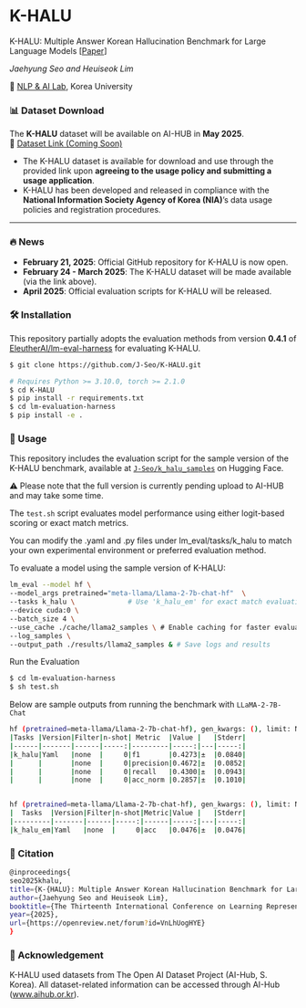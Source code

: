 # K-HALU
K-HALU: Multiple Answer Korean Hallucination Benchmark for Large Language Models [[Paper](https://openreview.net/forum?id=VnLhUogHYE)]

*Jaehyung Seo and Heuiseok Lim* 

🏫 [NLP & AI Lab](https://nlp.korea.ac.kr/), Korea University

### 📊 Dataset Download

The **K-HALU** dataset will be available on AI-HUB in **May 2025**.  
🔗 [Dataset Link (Coming Soon)](https://www.aihub.or.kr/aihubdata/extrlpltfomdata/list.do?currMenu=118&topMenu=100)

- The K-HALU dataset is available for download and use through the provided link upon **agreeing to the usage policy and submitting a usage application**.
- K-HALU has been developed and released in compliance with the **National Information Society Agency of Korea (NIA)**’s data usage policies and registration procedures.

---

### 🔥 News  

- **February 21, 2025**: Official GitHub repository for K-HALU is now open.  
- **February 24 - March 2025**: The K-HALU dataset will be made available (via the link above).  
- **April 2025**: Official evaluation scripts for K-HALU will be released.  

### 🛠️ Installation

This repository partially adopts the evaluation methods from version **0.4.1** of [EleutherAI/lm-eval-harness](https://github.com/EleutherAI/lm-evaluation-harness/tree/v0.3.0) for evaluating K-HALU.

```bash
$ git clone https://github.com/J-Seo/K-HALU.git
```

```bash
# Requires Python >= 3.10.0, torch >= 2.1.0
$ cd K-HALU
$ pip install -r requirements.txt
$ cd lm-evaluation-harness
$ pip install -e .
```

### 🚀 Usage

This repository includes the evaluation script for the sample version of the K-HALU benchmark, available at [`J-Seo/k_halu_samples`](https://huggingface.co/datasets/J-Seo/k_halu_samples) on Hugging Face.

⚠️ Please note that the full version is currently pending upload to AI-HUB and may take some time.

The `test.sh` script evaluates model performance using either logit-based scoring or exact match metrics.

You can modify the .yaml and .py files under lm_eval/tasks/k_halu to match your own experimental environment or preferred evaluation method.

To evaluate a model using the sample version of K-HALU:
```bash
lm_eval --model hf \
--model_args pretrained="meta-llama/Llama-2-7b-chat-hf"  \
--tasks k_halu \             # Use 'k_halu_em' for exact match evaluation
--device cuda:0 \
--batch_size 4 \
--use_cache ./cache/llama2_samples \ # Enable caching for faster evaluation
--log_samples \
--output_path ./results/llama2_samples & # Save logs and results
```

Run the Evaluation
```bash
$ cd lm-evaluation-harness
$ sh test.sh
```

Below are sample outputs from running the benchmark with `LLaMA-2-7B-Chat`


```bash
hf (pretrained=meta-llama/Llama-2-7b-chat-hf), gen_kwargs: (), limit: None, num_fewshot: None, batch_size: 4
|Tasks |Version|Filter|n-shot| Metric  |Value |   |Stderr|
|------|-------|------|-----:|---------|-----:|---|-----:|
|k_halu|Yaml   |none  |     0|f1       |0.4273|±  |0.0840|
|      |       |none  |     0|precision|0.4672|±  |0.0852|
|      |       |none  |     0|recall   |0.4300|±  |0.0943|
|      |       |none  |     0|acc_norm |0.2857|±  |0.1010|


hf (pretrained=meta-llama/Llama-2-7b-chat-hf), gen_kwargs: (), limit: None, num_fewshot: None, batch_size: 4
|  Tasks  |Version|Filter|n-shot|Metric|Value |   |Stderr|
|---------|-------|------|-----:|------|-----:|---|-----:|
|k_halu_em|Yaml   |none  |     0|acc   |0.0476|±  |0.0476|
```



### 📖 Citation

```bash
@inproceedings{
seo2025khalu,
title={K-{HALU}: Multiple Answer Korean Hallucination Benchmark for Large Language Models},
author={Jaehyung Seo and Heuiseok Lim},
booktitle={The Thirteenth International Conference on Learning Representations},
year={2025},
url={https://openreview.net/forum?id=VnLhUogHYE}
}
```

### 🙏 Acknowledgement
K-HALU used datasets from The Open AI Dataset Project (AI-Hub, S. Korea). All dataset-related information can be accessed through AI-Hub (www.aihub.or.kr).

